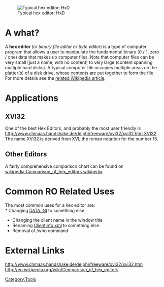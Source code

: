 <figure>
<img src="Hxd-main.png" title="Typical hex editor: HxD" />
<figcaption>Typical hex editor: HxD</figcaption>
</figure>

# A what?

A **hex editor** (or *binary file editor* or *byte editor*) is a type of computer program that allows a user to
manipulate the fundamental binary (0 / 1, zero / one) data that makes up computer files. Note that computer files can be
very small (just a name, with no content) to very large (content spanning multiple hard disks). A typical computer file
occupies multiple areas on the platter(s) of a disk drive, whose contents are put together to form the file. For more
details see the [related Wikipedia article](https://en.wikipedia.org/wiki/Hex_editor).

# Applications

## XVI32

One of the best Hex Editors, and probably the most user friendly is
[http://www.chmaas.handshake.de/delphi/freeware/xvi32/xvi32.htm
XVI32](http://www.chmaas.handshake.de/delphi/freeware/xvi32/xvi32.htm_XVI32 "wikilink"). The name XVI32 is derived from
XVI, the roman notation for the number 16.

## Other Editors

A fairly comprehensive comparison chart can be found on [wikipedia:Comparison_of_hex_editors
wikipedia](https://en.wikipedia.org/wiki/Comparison_of_hex_editors_wikipedia)

# Common RO Related Uses

The most common uses for a hex editor are:  
\* Changing [DATA.INI](DATA.INI "wikilink") to something else

- Changing the client name in the window title
- Renaming [Clientinfo.xml](Clientinfo.xml "wikilink") to something else
- Removal of /who command

# External Links

<http://www.chmaas.handshake.de/delphi/freeware/xvi32/xvi32.htm>  
<http://en.wikipedia.org/wiki/Comparison_of_hex_editors>

[Category:Tools](Category:Tools "wikilink")
